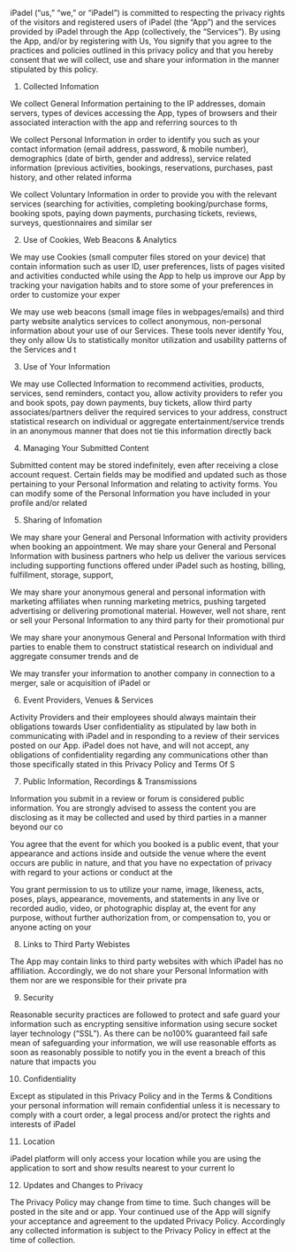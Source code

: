iPadel (“us,” “we,” or “iPadel”) is committed to respecting the privacy rights of the visitors and registered users of iPadel (the “App”) and the services provided by iPadel through the App (collectively, the “Services”). By using the App, and/or by registering with Us, You signify that you agree to the practices and policies outlined in this privacy policy and that you hereby consent that we will collect, use and share your information in the manner stipulated by this policy.


1. Collected Infomation


We collect General Information pertaining to the IP addresses, domain servers, types of devices accessing the App, types of browsers and their associated interaction with the app and referring sources to th


We collect Personal Information in order to identify you such as your contact information (email address, password, & mobile number), demographics (date of birth, gender and address), service related information (previous activities, bookings, reservations, purchases, past history, and other related informa


We collect Voluntary Information in order to provide you with the relevant services (searching for activities, completing booking/purchase forms, booking spots, paying down payments, purchasing tickets, reviews, surveys, questionnaires and similar ser


2. Use of Cookies, Web Beacons & Analytics


We may use Cookies (small computer files stored on your device) that contain information such as user ID, user preferences, lists of pages visited and activities conducted while using the App to help us improve our App by tracking your navigation habits and to store some of your preferences in order to customize your exper


We may use web beacons (small image files in webpages/emails) and third party website analytics services to collect anonymous, non-personal information about your use of our Services. These tools never identify You, they only allow Us to statistically monitor utilization and usability patterns of the Services and t


3. Use of Your Information


We may use Collected Information to recommend activities, products, services, send reminders, contact you, allow activity providers to refer you and book spots, pay down payments, buy tickets, allow third party associates/partners deliver the required services to your address, construct statistical research on individual or aggregate entertainment/service trends in an anonymous manner that does not tie this information directly back 


4. Managing Your Submitted Content


Submitted content may be stored indefinitely, even after receiving a close account request. Certain fields may be modified and updated such as those pertaining to your Personal Information and relating to activity forms. You can modify some of the Personal Information you have included in your profile and/or related


5. Sharing of Infomation


We may share your General and Personal Information with activity providers when booking an appointment. We may share your General and Personal Information with business partners who help us deliver the various services including supporting functions offered under iPadel such as hosting, billing, fulfillment, storage, support, 


We may share your anonymous general and personal information with marketing affiliates when running marketing metrics, pushing targeted advertising or delivering promotional material. However, well not share, rent or sell your Personal Information to any third party for their promotional pur


We may share your anonymous General and Personal Information with third parties to enable them to construct statistical research on individual and aggregate consumer trends and de


We may transfer your information to another company in connection to a merger, sale or acquisition of iPadel or 


6. Event Providers, Venues & Services


Activity Providers and their employees should always maintain their obligations towards User confidentiality as stipulated by law both in communicating with iPadel and in responding to a review of their services posted on our App. iPadel does not have, and will not accept, any obligations of confidentiality regarding any communications other than those specifically stated in this Privacy Policy and Terms Of S


7. Public Information, Recordings & Transmissions


Information you submit in a review or forum is considered public information. You are strongly advised to assess the content you are disclosing as it may be collected and used by third parties in a manner beyond our co


You agree that the event for which you booked is a public event, that your appearance and actions inside and outside the venue where the event occurs are public in nature, and that you have no expectation of privacy with regard to your actions or conduct at the 


You grant permission to us to utilize your name, image, likeness, acts, poses, plays, appearance, movements, and statements in any live or recorded audio, video, or photographic display at, the event for any purpose, without further authorization from, or compensation to, you or anyone acting on your 


8. Links to Third Party Webistes


The App may contain links to third party websites with which iPadel has no affiliation. Accordingly, we do not share your Personal Information with them nor are we responsible for their private pra


9. Security


Reasonable security practices are followed to protect and safe guard your information such as encrypting sensitive information using secure socket layer technology (“SSL”). As there can be no100% guaranteed fail safe mean of safeguarding your information, we will use reasonable efforts as soon as reasonably possible to notify you in the event a breach of this nature that impacts you 


10. Confidentiality


Except as stipulated in this Privacy Policy and in the Terms & Conditions your personal information will remain confidential unless it is necessary to comply with a court order, a legal process and/or protect the rights and interests of iPadel


11. Location


iPadel platform will only access your location while you are using the application to sort and show results nearest to your current lo


12. Updates and Changes to Privacy


The Privacy Policy may change from time to time. Such changes will be posted in the site and or app. Your continued use of the App will signify your acceptance and agreement to the updated Privacy Policy. Accordingly any collected information is subject to the Privacy Policy in effect at the time of collection.
